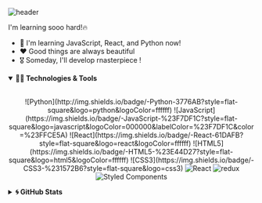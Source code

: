![header](https://capsule-render.vercel.app/api?type=waving&color=timeGradient&height=240&section=header&text=Hi,%20My%20Name%20is%20Seop👋&fontSize=50&animation=fadeIn&fontAlignY=36)

I'm learning sooo hard!🔥

- 🌱 I'm learning JavaScript, React, and Python now!
- ❤️ Good things are always beautiful
- 🎖️ Someday, I'll develop rnasterpiece !


<details markdown="1" open>
<summary><strong>👩‍💻 Technologies & Tools</strong></summary>

<br/>

<p align="center">
![Python](http://img.shields.io/badge/-Python-3776AB?style=flat-square&logo=python&logoColor=ffffff)
![JavaScript](https://img.shields.io/badge/-JavaScript-%23F7DF1C?style=flat-square&logo=javascript&logoColor=000000&labelColor=%23F7DF1C&color=%23FFCE5A)
![React](https://img.shields.io/badge/-React-61DAFB?style=flat-square&logo=react&logoColor=ffffff)
![HTML5](https://img.shields.io/badge/-HTML5-%23E44D27?style=flat-square&logo=html5&logoColor=ffffff)
![CSS3](https://img.shields.io/badge/-CSS3-%231572B6?style=flat-square&logo=css3)
    <img alt="React" src="http://img.shields.io/badge/react%20-%2361DAFB?&style=for-the-badge&logo=react&logoColor=white"/>
      <img alt="redux" src="https://img.shields.io/badge/-Redux-764ABC?style=flat-square&logo=redux&logoColor=white" />
  <img alt="Styled Components" src="https://img.shields.io/badge/-Styled_Components-db7092?style=flat-square&logo=styled-components&logoColor=white" />
</p>

</details>

<details markdown="1">
<summary><strong>🌀 GitHub Stats</strong></summary>

<br/>

<p align = "center">
  <img src = "https://github-readme-stats.vercel.app/api?username=sangseophwang&show_icons=true&theme=radical&count_private=true&line_height=27">
</p>

</details>

<!--
**sangseophwang/sangseophwang** is a ✨ _special_ ✨ repository because its `README.md` (this file) appears on your GitHub profile.

Here are some ideas to get you started:

- 🔭 I’m currently working on ...
- 🌱 I’m currently learning ...
- 👯 I’m looking to collaborate on ...
- 🤔 I’m looking for help with ...
- 💬 Ask me about ...
- 📫 How to reach me: ...
- 😄 Pronouns: ...
- ⚡ Fun fact: ...
-->
